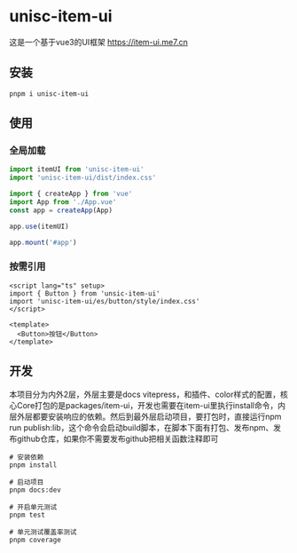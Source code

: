 # unisc-item-ui

这是一个基于vue3的UI框架 
https://item-ui.me7.cn

## 安装

```shell
pnpm i unisc-item-ui
```

## 使用

### 全局加载

```ts
import itemUI from 'unisc-item-ui'
import 'unisc-item-ui/dist/index.css'

import { createApp } from 'vue'
import App from './App.vue'
const app = createApp(App)

app.use(itemUI)  

app.mount('#app')
```

### 按需引用

```vue
<script lang="ts" setup>
import { Button } from 'unsic-item-ui'
import 'unisc-item-ui/es/button/style/index.css'
</script>

<template>
  <Button>按钮</Button>
</template>
```

## 开发

本项目分为内外2层，外层主要是docs vitepress，和插件、color样式的配置，核心Core打包的是packages/item-ui，开发也需要在item-ui里执行install命令，内层外层都要安装响应的依赖。然后到最外层启动项目，要打包时，直接运行npm run publish:lib，这个命令会启动build脚本，在脚本下面有打包、发布npm、发布github仓库，如果你不需要发布github把相关函数注释即可
```shell
# 安装依赖 
pnpm install

# 启动项目
pnpm docs:dev

# 开启单元测试
pnpm test

# 单元测试覆盖率测试
pnpm coverage
```
